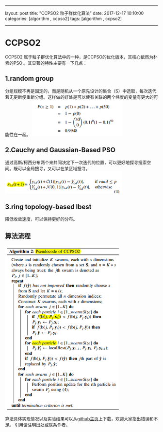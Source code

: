 
---
layout: post
title:  "CCPSO2 粒子群优化算法"
date:   2017-12-17 10:10:00
categories: [algorithm , ccpso2]
tags: [algorithm , ccpso2]

---

# CCPSO2
CCPSO2 属于粒子群优化算法中的一种，是CCPSO的优化版本，其核心依然为朴素的PSO
。其显著的特性主要有一下几点：

## 1.random group 
分组规模不再是固定的，而是随机从一个原先设计的集合（S）中选取，每次迭代若无更新便重新分组。这样做的好处是可以使有关联的两个纬度的变量有更大的可能性在一起。
![random_group](https://github.com/Budding0828/picture/blob/master/random_group.png)

## 2.Cauchy and Gaussian-Based PSO
通过高斯/柯西分布两个来共同决定下一次迭代的位置，可以更好地探寻搜索空间。既可以全局搜寻，又可以在某区域搜寻。
![gc](https://github.com/Budding0828/picture/blob/master/gc.png)

## 3.ring topology-based lbest
降低收敛速度，可以保持更好的分布。

## 算法流程
![process](https://github.com/Budding0828/picture/blob/master/process.png)

算法具体实现情况以及实验结果可以从[github主页](https://github.com/Budding0828/CCPSO2)上下载，欢迎大家指出错误和不足。
引用请注明出处或联系作者。
